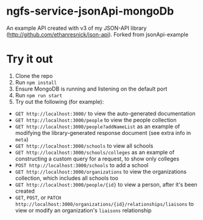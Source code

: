 # ngfs-service-jsonApi-mongoDb
An example API created with v3 of my JSON-API library (http://github.com/ethanresnick/json-api).
Forked from jsonApi-example
# Try it out

1. Clone the repo
2. Run `npm install`
3. Ensure MongoDB is running and listening on the default port
4. Run `npm run start`
5. Try out the following (for example):
  - `GET http://localhost:3000/` to view the auto-generated documentation
  - `GET http://localhost:3000/people` to view the people collection
  - `GET http://localhost:3000/people?addNameList` as an example of modifying the library-generated response document (see extra info in `meta`)
  - `GET http://localhost:3000/schools` to view all schools
  - `GET http://localhost:3000/schools/colleges` as an example of constructing a custom query for a request, to show only colleges
  - `POST http://localhost:3000/schools` to add a school
  - `GET http://localhost:3000/organizations` to view the organizations collection, which includes all schools too
  - `GET http://localhost:3000/people/{id}` to view a person, after it's been created
  - `GET`, `POST`, or `PATCH` `http://localhost:3000/organizations/{id}/relationships/liaisons` to view or modify an organization's `liaisons` relationship
